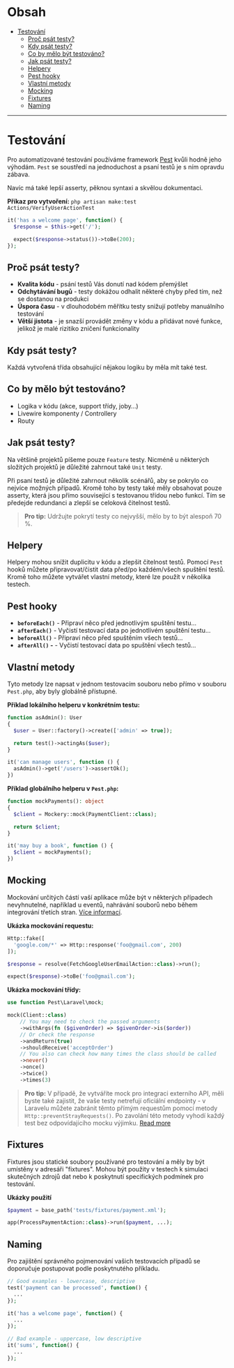 # Obsah

- [Testování](#testování)
  - [Proč psát testy?](#proč-psát-testy)
  - [Kdy psát testy?](#kdy-psát-testy)
  - [Co by mělo být testováno?](#co-by-mělo-být-testováno)
  - [Jak psát testy?](#jak-psát-testy)
  - [Helpery](#helpery)
  - [Pest hooky](#pest-hooky)
  - [Vlastní metody](#vlastní-metody)
  - [Mocking](#mocking)
  - [Fixtures](#fixtures)
  - [Naming](#naming)

---

# Testování

Pro automatizované testování používáme framework [Pest](https://pestphp.com/) kvůli hodně jeho výhodám. `Pest` se soustředí na jednoduchost a psaní testů je s ním opravdu zábava.

Navíc má také lepší asserty, pěknou syntaxi a skvělou dokumentaci.

**Příkaz pro vytvoření:** `php artisan make:test Actions/VerifyUserActionTest`

```php
it('has a welcome page', function() {
  $response = $this->get('/');

  expect($response->status())->toBe(200);
});
```

## Proč psát testy?

- **Kvalita kódu** - psání testů Vás donutí nad kódem přemýšlet
- **Odchytávání bugů** - testy dokážou odhalit některé chyby před tím, než se dostanou na produkci
- **Úspora času** - v dlouhodobém měřítku testy snižují potřeby manuálního testování
- **Větší jistota** - je snazší provádět změny v kódu a přidávat nové funkce, jelikož je malé rizitiko zničení funkcionality

## Kdy psát testy?

Každá vytvořená třída obsahující nějakou logiku by měla mít také test.

## Co by mělo být testováno?

- Logika v kódu (akce, support třídy, joby…)
- Livewire komponenty / Controllery
- Routy

## Jak psát testy?

Na většině projektů píšeme pouze `Feature` testy. Nicméně u některých složitých projektů je důležité zahrnout také `Unit` testy.

Při psaní testů je důležité zahrnout několik scénářů, aby se pokrylo co nejvíce možných případů. Kromě toho by testy také měly obsahovat pouze asserty, která jsou přímo související s testovanou třídou nebo funkcí. Tím se předejde redundanci a zlepší se celoková čitelnost testů.

> **Pro tip:** Udržujte pokrytí testy co nejvyšší, mělo by to být alespoň 70 %.

## Helpery

Helpery mohou snížit duplicitu v kódu a zlepšit čitelnost testů. Pomocí `Pest` hooků můžete připravovat/čistit data před/po každém/všech spuštění testů. Kromě toho můžete vytvářet vlastní metody, které lze použít v několika testech.

## Pest hooky

- **`beforeEach()`** - Připraví něco před jednotlivým spuštění testu…
- **`afterEach()`** - Vyčistí testovací data po jednotlivém spuštění testu…
- **`beforeAll()`** - Připraví něco před spuštěním všech testů…
- **`afterAll()` -** - Vyčistí testovací data po spuštění všech testů…

## Vlastní metody

Tyto metody lze napsat v jednom testovacím souboru nebo přímo v souboru `Pest.php`, aby byly globálně přístupné.

**Příklad lokálního helperu v konkrétním testu:**

```php
function asAdmin(): User
{
  $user = User::factory()->create(['admin' => true]);

  return test()->actingAs($user);
}

it('can manage users', function () {
  asAdmin()->get('/users')->assertOk();
})
```

**Příklad globálního helperu v `Pest.php`:**

```php
function mockPayments(): object
{
  $client = Mockery::mock(PaymentClient::class);

  return $client;
}

it('may buy a book', function () {
  $client = mockPayments();
})
```

## Mocking

Mockování určitých částí vaší aplikace může být v některých případech nevyhnutelné, například u eventů, nahrávání souborů nebo během integrování třetích stran. [Více informací](https://laravel.com/docs/mocking).

**Ukázka mockování requestu:**

```php
Http::fake([
  'google.com/*' => Http::response('foo@gmail.com', 200)
]);

$response = resolve(FetchGoogleUserEmailAction::class)->run();

expect($response)->toBe('foo@gmail.com');
```

**Ukázka mockování třídy:**

```php
use function Pest\Laravel\mock;

mock(Client::class)
    // You may need to check the passed arguments
    ->withArgs(fn ($givenOrder) => $givenOrder->is($order))
    // Or check the response
    ->andReturn(true)
    ->shouldReceive('acceptOrder')
    // You also can check how many times the class should be called
    ->never()
    ->once()
    ->twice()
    ->times(3)
```

> **Pro tip:** V případě, že vytváříte mock pro integraci externího API, měli byste také zajistit, že vaše testy netrefují oficiální endpointy - v Laravelu můžete zabránit těmto přímým requestům pomocí metody `Http::preventStrayRequests()`. Po zavolání této metody vyhodí každý test bez odpovídajícího mocku výjimku. [Read more](https://laravel.com/docs/http-client#preventing-stray-requests)

## Fixtures

Fixtures jsou statické soubory používané pro testování a měly by být umístěny v adresáři "fixtures". Mohou být použity v testech k simulaci skutečných zdrojů dat nebo k poskytnutí specifických podmínek pro testování.

**Ukázky použití**

```php
$payment = base_path('tests/fixtures/payment.xml');

app(ProcessPaymentAction::class)->run($payment, ...);
```

## Naming

Pro zajištění správného pojmenování vašich testovacích případů se doporučuje postupovat podle poskytnutého příkladu.

```php
// Good examples - lowercase, descriptive
test('payment can be processed', function() {
  ...
});

it('has a welcome page', function() {
  ...
});

// Bad example - uppercase, low descriptive
it('sums', function() {
  ...
});
```
